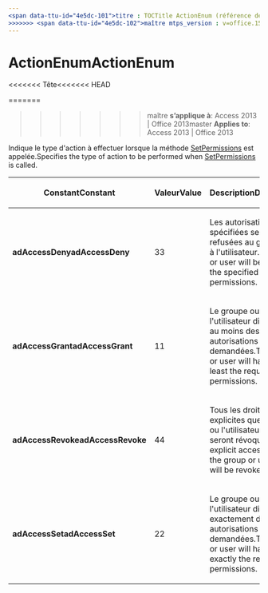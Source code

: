 ```yaml
---
<span data-ttu-id="4e5dc-101">titre : TOCTitle ActionEnum (référence de bureau de la base de données Access) : ActionEnum ms:assetid : 225024c1-9088-b532-2a23-04c1aaaaa892 ms:mtpsurl : https://msdn.microsoft.com/library/JJ248998(v=office.15) ms:contentKeyID : 48543704 <<<<<<< ms.date tête : 18/09/2015 === ms.date : 10 / 17/2018</span><span class="sxs-lookup"><span data-stu-id="4e5dc-101">title: ActionEnum (Access desktop database reference) TOCTitle: ActionEnum ms:assetid: 225024c1-9088-b532-2a23-04c1aaaaa892 ms:mtpsurl: https://msdn.microsoft.com/library/JJ248998(v=office.15) ms:contentKeyID: 48543704 <<<<<<< HEAD ms.date: 09/18/2015 ======= ms.date: 10/17/2018</span></span>
>>>>>>> <span data-ttu-id="4e5dc-102">maître mtps_version : v=office.15</span><span class="sxs-lookup"><span data-stu-id="4e5dc-102">master mtps_version: v=office.15</span></span>
---
```


# <a name="actionenum"></a><span data-ttu-id="4e5dc-103">ActionEnum</span><span class="sxs-lookup"><span data-stu-id="4e5dc-103">ActionEnum</span></span>

<span data-ttu-id="4e5dc-104"><<<<<<< Tête</span><span class="sxs-lookup"><span data-stu-id="4e5dc-104"><<<<<<< HEAD</span></span>

=======
>>>>>>> <span data-ttu-id="4e5dc-105">maître **s’applique à**: Access 2013 | Office 2013</span><span class="sxs-lookup"><span data-stu-id="4e5dc-105">master **Applies to**: Access 2013 | Office 2013</span></span>

<span data-ttu-id="4e5dc-106">Indique le type d'action à effectuer lorsque la méthode [SetPermissions](setpermissions-method-adox.md) est appelée.</span><span class="sxs-lookup"><span data-stu-id="4e5dc-106">Specifies the type of action to be performed when [SetPermissions](setpermissions-method-adox.md) is called.</span></span>

<table>
<colgroup>
<col style="width: 33%" />
<col style="width: 33%" />
<col style="width: 33%" />
</colgroup>
<thead>
<tr class="header">
<th><p><span data-ttu-id="4e5dc-107">Constant</span><span class="sxs-lookup"><span data-stu-id="4e5dc-107">Constant</span></span></p></th>
<th><p><span data-ttu-id="4e5dc-108">Valeur</span><span class="sxs-lookup"><span data-stu-id="4e5dc-108">Value</span></span></p></th>
<th><p><span data-ttu-id="4e5dc-109">Description</span><span class="sxs-lookup"><span data-stu-id="4e5dc-109">Description</span></span></p></th>
</tr>
</thead>
<tbody>
<tr class="odd">
<td><p><span data-ttu-id="4e5dc-110"><strong>adAccessDeny</strong></span><span class="sxs-lookup"><span data-stu-id="4e5dc-110"><strong>adAccessDeny</strong></span></span></p></td>
<td><p><span data-ttu-id="4e5dc-111">3</span><span class="sxs-lookup"><span data-stu-id="4e5dc-111">3</span></span></p></td>
<td><p><span data-ttu-id="4e5dc-112">Les autorisations spécifiées seront refusées au groupe ou à l'utilisateur.</span><span class="sxs-lookup"><span data-stu-id="4e5dc-112">The group or user will be denied the specified permissions.</span></span></p></td>
</tr>
<tr class="even">
<td><p><span data-ttu-id="4e5dc-113"><strong>adAccessGrant</strong></span><span class="sxs-lookup"><span data-stu-id="4e5dc-113"><strong>adAccessGrant</strong></span></span></p></td>
<td><p><span data-ttu-id="4e5dc-114">1</span><span class="sxs-lookup"><span data-stu-id="4e5dc-114">1</span></span></p></td>
<td><p><span data-ttu-id="4e5dc-115">Le groupe ou l'utilisateur disposera au moins des autorisations demandées.</span><span class="sxs-lookup"><span data-stu-id="4e5dc-115">The group or user will have at least the requested permissions.</span></span></p></td>
</tr>
<tr class="odd">
<td><p><span data-ttu-id="4e5dc-116"><strong>adAccessRevoke</strong></span><span class="sxs-lookup"><span data-stu-id="4e5dc-116"><strong>adAccessRevoke</strong></span></span></p></td>
<td><p><span data-ttu-id="4e5dc-117">4</span><span class="sxs-lookup"><span data-stu-id="4e5dc-117">4</span></span></p></td>
<td><p><span data-ttu-id="4e5dc-118">Tous les droits d'accès explicites que le groupe ou l'utilisateur possède seront révoqués.</span><span class="sxs-lookup"><span data-stu-id="4e5dc-118">Any explicit access rights the group or user has will be revoked.</span></span></p></td>
</tr>
<tr class="even">
<td><p><span data-ttu-id="4e5dc-119"><strong>adAccessSet</strong></span><span class="sxs-lookup"><span data-stu-id="4e5dc-119"><strong>adAccessSet</strong></span></span></p></td>
<td><p><span data-ttu-id="4e5dc-120">2</span><span class="sxs-lookup"><span data-stu-id="4e5dc-120">2</span></span></p></td>
<td><p><span data-ttu-id="4e5dc-121">Le groupe ou l'utilisateur disposera exactement des autorisations demandées.</span><span class="sxs-lookup"><span data-stu-id="4e5dc-121">The group or user will have exactly the requested permissions.</span></span></p></td>
</tr>
</tbody>
</table>

